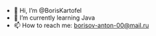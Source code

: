 - 👋 Hi, I’m @BorisKartofel
- 🌱 I’m currently learning Java
- 📫 How to reach me:  borisov-anton-00@mail.ru

<!---
BorisKartofel/BorisKartofel is a ✨ special ✨ repository because its `README.md` (this file) appears on your GitHub profile.
You can click the Preview link to take a look at your changes.
--->
